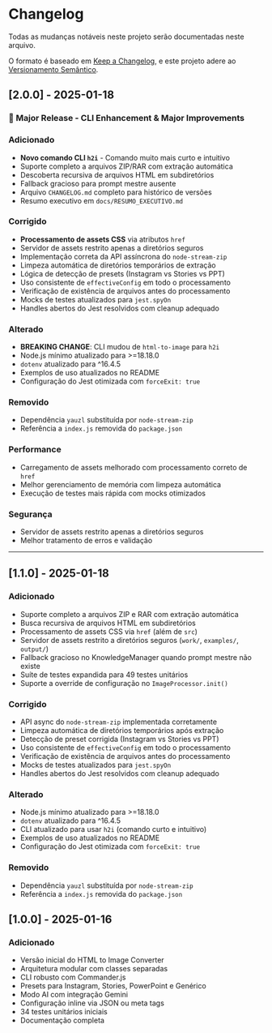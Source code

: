 # Changelog

Todas as mudanças notáveis neste projeto serão documentadas neste arquivo.

O formato é baseado em [Keep a Changelog](https://keepachangelog.com/pt-BR/1.0.0/),
e este projeto adere ao [Versionamento Semântico](https://semver.org/lang/pt-BR/).

## [2.0.0] - 2025-01-18

### 🚀 Major Release - CLI Enhancement & Major Improvements

### Adicionado
- **Novo comando CLI `h2i`** - Comando muito mais curto e intuitivo
- Suporte completo a arquivos ZIP/RAR com extração automática
- Descoberta recursiva de arquivos HTML em subdiretórios
- Fallback gracioso para prompt mestre ausente
- Arquivo `CHANGELOG.md` completo para histórico de versões
- Resumo executivo em `docs/RESUMO_EXECUTIVO.md`

### Corrigido
- **Processamento de assets CSS** via atributos `href`
- Servidor de assets restrito apenas a diretórios seguros
- Implementação correta da API assíncrona do `node-stream-zip`
- Limpeza automática de diretórios temporários de extração
- Lógica de detecção de presets (Instagram vs Stories vs PPT)
- Uso consistente de `effectiveConfig` em todo o processamento
- Verificação de existência de arquivos antes do processamento
- Mocks de testes atualizados para `jest.spyOn`
- Handles abertos do Jest resolvidos com cleanup adequado

### Alterado
- **BREAKING CHANGE**: CLI mudou de `html-to-image` para `h2i`
- Node.js mínimo atualizado para >=18.18.0
- `dotenv` atualizado para ^16.4.5
- Exemplos de uso atualizados no README
- Configuração do Jest otimizada com `forceExit: true`

### Removido
- Dependência `yauzl` substituída por `node-stream-zip`
- Referência a `index.js` removida do `package.json`

### Performance
- Carregamento de assets melhorado com processamento correto de `href`
- Melhor gerenciamento de memória com limpeza automática
- Execução de testes mais rápida com mocks otimizados

### Segurança
- Servidor de assets restrito apenas a diretórios seguros
- Melhor tratamento de erros e validação

---

## [1.1.0] - 2025-01-18

### Adicionado
- Suporte completo a arquivos ZIP e RAR com extração automática
- Busca recursiva de arquivos HTML em subdiretórios
- Processamento de assets CSS via `href` (além de `src`)
- Servidor de assets restrito a diretórios seguros (`work/`, `examples/`, `output/`)
- Fallback gracioso no KnowledgeManager quando prompt mestre não existe
- Suíte de testes expandida para 49 testes unitários
- Suporte a override de configuração no `ImageProcessor.init()`

### Corrigido
- API async do `node-stream-zip` implementada corretamente
- Limpeza automática de diretórios temporários após extração
- Detecção de preset corrigida (Instagram vs Stories vs PPT)
- Uso consistente de `effectiveConfig` em todo o processamento
- Verificação de existência de arquivos antes do processamento
- Mocks de testes atualizados para `jest.spyOn`
- Handles abertos do Jest resolvidos com cleanup adequado

### Alterado
- Node.js mínimo atualizado para >=18.18.0
- `dotenv` atualizado para ^16.4.5
- CLI atualizado para usar `h2i` (comando curto e intuitivo)
- Exemplos de uso atualizados no README
- Configuração do Jest otimizada com `forceExit: true`

### Removido
- Dependência `yauzl` substituída por `node-stream-zip`
- Referência a `index.js` removida do `package.json`

## [1.0.0] - 2025-01-16

### Adicionado
- Versão inicial do HTML to Image Converter
- Arquitetura modular com classes separadas
- CLI robusto com Commander.js
- Presets para Instagram, Stories, PowerPoint e Genérico
- Modo AI com integração Gemini
- Configuração inline via JSON ou meta tags
- 34 testes unitários iniciais
- Documentação completa
